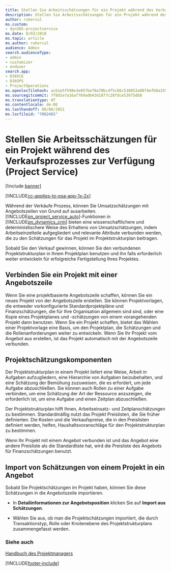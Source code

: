 ```yaml
---
title: Stellen Sie Arbeitsschätzungen für ein Projekt während des Verkaufsprozesses zur Verfügung
description: Stellen Sie Arbeitsschätzungen für ein Projekt während des Verkaufsprozesses zur Verfügung (Project Service)
author: ruhercul
ms.custom:
- dyn365-projectservice
ms.date: 8/03/2018
ms.topic: article
ms.author: ruhercul
audience: Admin
search.audienceType:
- admin
- customizer
- enduser
search.app:
- D365CE
- D365PS
- ProjectOperations
ms.openlocfilehash: acb1e5f598e3e057be78a70bc4f5c66c510053a08f4efb0a1595cf4853171662
ms.sourcegitcommit: 7f8d1e7a16af769adb43d1877c28fdce53975db8
ms.translationtype: HT
ms.contentlocale: de-DE
ms.lasthandoff: 08/06/2021
ms.locfileid: "7002465"
---
```

# <a name="provide-work-estimates-for-a-project-during-the-sales-process-project-service"></a>Stellen Sie Arbeitsschätzungen für ein Projekt während des Verkaufsprozesses zur Verfügung (Project Service)

[!include [banner](../includes/psa-now-project-operations.md)]

[!INCLUDE[cc-applies-to-psa-app-1x-2x](../includes/cc-applies-to-psa-app-1x-2x.md)]

Während der Verkäufe Prozess, können Sie Umsatzschätzungen mit Angebotszeilen von Grund auf ausarbeiten. [!INCLUDE[pn_project_service_auto](../includes/pn-project-service-auto.md)]-Funktionen in [!INCLUDE[pn_dynamics_crm](../includes/pn-dynamics-crm.md)] bieten eine wissenschaftlichere und deterministischere Weise des Erhaltens von Umsatzschätzungen, indem Arbeitseinzelteile aufgegliedert und relevante Attribute verbunden werden, die zu den Schätzungen für das Projekt im Projektstrukturplan beitragen.  
  
 Sobald Sie den Verkauf gewinnen, können Sie den verbundenen Projektstrukturplan in Ihrem Projektplan benutzen und ihn falls erforderlich weiter entwickeln für erfolgreiche Fertigstellung Ihres Projektes.  
  
## <a name="link-a-project-to-a-quote-line"></a>Verbinden Sie ein Projekt mit einer Angebotszeile  
 Wenn Sie eine projektbasierte Angebotszeile schaffen, können Sie ein neues Projekt von der Angebotszeile erstellen. Sie können Projektvorlagen, die entweder vorkonfigurierte Standardprojektpläne und Finanzschätzungen, die für Ihre Organisation allgemein sind sind, oder eine Kopie eines Projektplanes und -schätzungen von einem vorangehenden Projekt dann benutzen. Wenn Sie ein Projekt schaffen, bietet das Wählen einer Projektvorlage eine Basis, um den Projektplan, die Schätzungen und die Rollenanforderungen weiter zu entwickeln. Wenn Sie Ihr Projekt vom Angebot aus erstellen, ist das Projekt automatisch mit der Angebotszeile verbunden.  
  
## <a name="project-estimate-components"></a>Projektschätzungskomponenten  
 Der Projektstrukturplan in einem Projekt liefert eine Weise, Arbeit in Aufgaben aufzugliedern, eine Hierarchie von Aufgaben beizubehalten, und eine Schätzung der Bemühung zuzuweisen, die es erfordert, um jede Aufgabe abzuschließen. Sie können auch Rollen zu einer Aufgabe verbinden, um eine Schätzung der Art der Ressource anzuzeigen, die erforderlich ist, um eine Aufgabe und einen Zeitplan abzuschließen.  
  
 Der Projektstrukturplan hilft Ihnen, Arbeitseinsatz- und Zeitplanschätzungen zu bestimmen. Standardmäßig nutzt das Projekt Preislisten, die Sie früher definierten. Die Kosten und die Verkaufspreise, die in den Preislisten definiert werden, helfen, Haushaltsvoranschläge für den Projektstrukturplan zu bestimmen.  
  
 Wenn Ihr Projekt mit einem Angebot verbunden ist und das Angebot eine andere Preisliste als die Standardliste hat, wird die Preisliste des Angebots für Finanzschätzungen benutzt.  
  
## <a name="import-estimates-from-a-project-into-a-quote"></a>Import von Schätzungen von einem Projekt in ein Angebot  
 Sobald Sie Projektschätzungen im Projekt haben, können Sie diese Schätzungen in die Angebotszeile importieren.  
  
-   In **Detailinformationen zur Angebotsposition** klicken Sie auf **Import aus Schätzungen**. 

-   Wählen Sie aus, ob man die Projektschätzungen importiert, die durch Transaktionstyp, Rolle oder Knotenebene des Projektstrukturplans zusammengefasst werden.  
  
### <a name="see-also"></a>Siehe auch  
 [Handbuch des Projektmanagers](../psa/project-manager-guide.md)


[!INCLUDE[footer-include](../includes/footer-banner.md)]